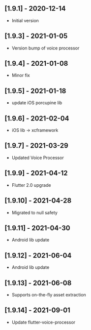 ## [1.9.1] - 2020-12-14
* Initial version

## [1.9.3] - 2021-01-05
* Version bump of voice processor

## [1.9.4] - 2021-01-08
* Minor fix

## [1.9.5] - 2021-01-18
* update iOS porcupine lib

## [1.9.6] - 2021-02-04
* iOS lib -> xcframework

## [1.9.7] - 2021-03-29
* Updated Voice Processor

## [1.9.9] - 2021-04-12
* Flutter 2.0 upgrade

## [1.9.10] - 2021-04-28
* Migrated to null safety

## [1.9.11] - 2021-04-30
* Android lib update

## [1.9.12] - 2021-06-04
* Android lib update

## [1.9.13] - 2021-06-08
* Supports on-the-fly asset extraction

## [1.9.14] - 2021-09-01
* Update flutter-voice-processor